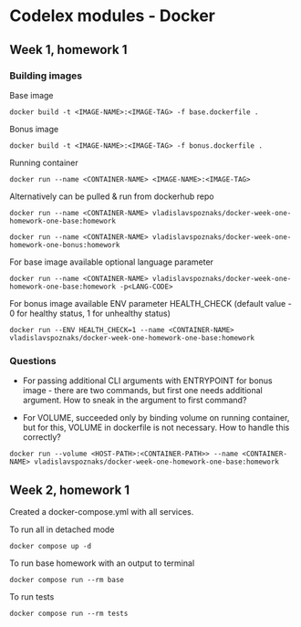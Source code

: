 # Codelex modules - Docker

## Week 1, homework 1

### Building images

Base image

``docker build -t <IMAGE-NAME>:<IMAGE-TAG> -f base.dockerfile .``

Bonus image

``docker build -t <IMAGE-NAME>:<IMAGE-TAG> -f bonus.dockerfile .``

Running container

``docker run --name <CONTAINER-NAME> <IMAGE-NAME>:<IMAGE-TAG>``

Alternatively can be pulled & run from dockerhub repo

``docker run --name <CONTAINER-NAME> vladislavspoznaks/docker-week-one-homework-one-base:homework``

``docker run --name <CONTAINER-NAME> vladislavspoznaks/docker-week-one-homework-one-bonus:homework``

For base image available optional language parameter

``docker run --name <CONTAINER-NAME> vladislavspoznaks/docker-week-one-homework-one-base:homework -p<LANG-CODE>``

For bonus image available ENV parameter HEALTH_CHECK (default value - 0 for healthy status, 1 for unhealthy status)

``docker run --ENV HEALTH_CHECK=1 --name <CONTAINER-NAME> vladislavspoznaks/docker-week-one-homework-one-base:homework``

### Questions

 - For passing additional CLI arguments with ENTRYPOINT for bonus image - there are two commands, but first one needs additional argument.
How to sneak in the argument to first command?

 - For VOLUME, succeeded only by binding volume on running container, but for this, VOLUME in dockerfile is not necessary. 
How to handle this correctly?

``docker run --volume <HOST-PATH>:<CONTAINER-PATH>> --name <CONTAINER-NAME> vladislavspoznaks/docker-week-one-homework-one-base:homework``

## Week 2, homework 1

Created a docker-compose.yml with all services.

To run all in detached mode

``docker compose up -d``

To run base homework with an output to terminal

``docker compose run --rm base``

To run tests

``docker compose run --rm tests``